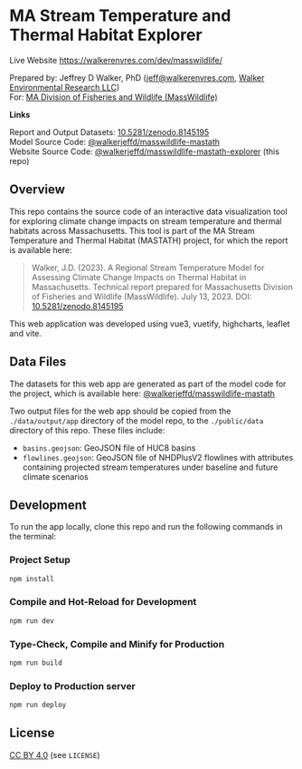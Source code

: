 MA Stream Temperature and Thermal Habitat Explorer
==================================================

Live Website https://walkerenvres.com/dev/masswildlife/

Prepared by: Jeffrey D Walker, PhD (<jeff@walkerenvres.com>, [Walker Environmental Research LLC](https://walkerenvres.com))  
For: [MA Division of Fisheries and Wildlife (MassWildlife)](https://www.mass.gov/orgs/division-of-fisheries-and-wildlife)

**Links**

Report and Output Datasets: [10.5281/zenodo.8145195](https://dx.doi.org/10.5281/zenodo.8145195)  
Model Source Code: [@walkerjeffd/masswildlife-mastath](https://github.com/walkerjeffd/masswildlife-mastath)  
Website Source Code: [@walkerjeffd/masswildlife-mastath-explorer](https://github.com/walkerjeffd/masswildlife-mastath-explorer) (this repo)

## Overview

This repo contains the source code of an interactive data visualization tool for exploring climate change impacts on stream temperature and thermal habitats across Massachusetts. This tool is part of the MA Stream Temperature and Thermal Habitat (MASTATH) project, for which the report is available here:

> Walker, J.D. (2023). A Regional Stream Temperature Model for Assessing Climate Change Impacts on Thermal Habitat in Massachusetts. Technical report prepared for Massachusetts Division of Fisheries and Wildlife (MassWildlife). July 13, 2023. DOI: [10.5281/zenodo.8145195](https://dx.doi.org/10.5281/zenodo.8145195)

This web application was developed using vue3, vuetify, highcharts, leaflet and vite.

## Data Files

The datasets for this web app are generated as part of the model code for the project, which is available here: [@walkerjeffd/masswildlife-mastath](https://github.com/walkerjeffd/masswildlife-mastath)

Two output files for the web app should be copied from the `./data/output/app` directory of the model repo, to the `./public/data` directory of this repo. These files include:

- `basins.geojson`: GeoJSON file of HUC8 basins
- `flowlines.geojson`: GeoJSON file of NHDPlusV2 flowlines with attributes containing projected stream temperatures under baseline and future climate scenarios

## Development

To run the app locally, clone this repo and run the following commands in the terminal:

### Project Setup

```sh
npm install
```

### Compile and Hot-Reload for Development

```sh
npm run dev
```

### Type-Check, Compile and Minify for Production

```sh
npm run build
```

### Deploy to Production server

```sh
npm run deploy
```

## License

[CC BY 4.0](https://creativecommons.org/licenses/by/4.0/) (see `LICENSE`)

